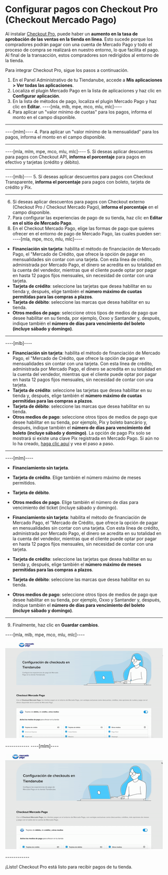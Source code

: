 # Configurar pagos con Checkout Pro (Checkout Mercado Pago)
 
Al instalar [Checkout Pro](/developers/es/docs/checkout-pro/landing), puede haber un **aumento en la tasa de aprobación de las ventas en la tienda en línea**. Esto sucede porque los compradores podrán pagar con una cuenta de Mercado Pago y todo el proceso de compra se realizará en nuestro entorno, lo que facilita el pago. Al final de la transacción, estos compradores son redirigidos al entorno de la tienda.
 
Para integrar Checkout Pro, sigue los pasos a continuación.
 
1. En el Panel Administrativo de tu Tiendanube, accede a **Mis aplicaciones > Ver todas las aplicaciones**. 
2. Localiza el plugin Mercado Pago en la lista de aplicaciones y haz clic en **Configurar aplicación**.
3. En la lista de métodos de pago, localiza el plugin Mercado Pago y haz clic en **Editar**.
----[mla, mlb, mpe, mco, mlu, mlc]---- 
4. Para aplicar un "valor mínimo de cuotas" para los pagos, informa el monto en el campo disponible.

------------
----[mlm]---- 
4. Para aplicar un "valor mínimo de la mensualidad" para los pagos, informa el monto en el campo disponible.

------------
----[mla, mlm, mpe, mco, mlu, mlc]---- 
5. Si deseas aplicar descuentos para pagos con Checkout API, **informa el porcentaje** para pagos en efectivo y tarjetas (crédito y débito).

------------
----[mlb]---- 
5. Si deseas aplicar descuentos para pagos con Checkout Transparente, **informa el porcentaje** para pagos con boleto, tarjeta de crédito y Pix.

------------
6. Si deseas aplicar descuentos para pagos con Checkout externo (Checkout Pro / Checkout Mercado Pago), **informa el porcentaje** en el campo disponible.
7. Para configurar las experiencias de pago de su tienda, haz clic en **Editar en el sitio de Mercado Pago**.
8. En el Checkout Mercado Pago, elige las formas de pago que quieres ofrecer en el entorno de pago de Mercado Pago, las cuales pueden ser:
----[mla, mpe, mco, mlu, mlc]---- 
 * **Financiación sin tarjeta**: habilita el método de financiación de Mercado Pago, el "Mercado de Crédito, que ofrece la opción de pagar en mensualidades sin contar con una tarjeta. Con esta línea de crédito, administrada por Mercado Pago, el dinero se acredita en su totalidad en la cuenta del vendedor, mientras que el cliente puede optar por pagar en hasta 12 pagos fijos mensuales, sin necesidad de contar con una tarjeta. <br>
 * **Tarjeta de crédito**: seleccione las tarjetas que desea habilitar en su tienda y, después, elige también el **número máximo de cuotas permitidas para las compras a plazos**. <br>
 * **Tarjeta de débito**: seleccione las marcas que desea habilitar en su tienda. <br>
 * **Otros medios de pago**: seleccione otros tipos de medios de pago que desee habilitar en su tienda, por ejemplo, Oxxo y Santander y, después, indique también el **número de días para vencimiento del boleto (incluye sábado y domingo)**.

------------ 
----[mlb]---- 
 * **Financiación sin tarjeta**: habilita el método de financiación de Mercado Pago, el "Mercado de Crédito, que ofrece la opción de pagar en mensualidades sin contar con una tarjeta. Con esta línea de crédito, administrada por Mercado Pago, el dinero se acredita en su totalidad en la cuenta del vendedor, mientras que el cliente puede optar por pagar en hasta 12 pagos fijos mensuales, sin necesidad de contar con una tarjeta. <br>
 * **Tarjeta de crédito**: seleccione las tarjetas que desea habilitar en su tienda y, después, elige también el **número máximo de cuotas permitidas para las compras a plazos**. <br>
 * **Tarjeta de débito**: seleccione las marcas que desea habilitar en su tienda. <br>
 * **Otros medios de pago**: seleccione otros tipos de medios de pago que desee habilitar en su tienda, por ejemplo, Pix y boleto bancário y, después, indique también el **número de días para vencimiento del boleto (incluye sábado y domingo)**. La opción de pago Pix solo se mostrará si existe una clave Pix registrada en Mercado Pago. Si aún no lo ha creado, [haga clic aquí](https://www.youtube.com/watch?v=60tApKYVnkA) y vea el paso a paso.

------------ 
----[mlm]---- 
 * **Financiamiento sin tarjeta**.
 * **Tarjeta de crédito**. Elige también el número máximo de meses permitidos.
 * **Tarjeta de débito**.
 * **Otros medios de pago**. Elige también el número de días para vencimiento del ticket (incluye sábado y domingo).

 * **Financiamiento sin tarjeta**: habilita el método de financiación de Mercado Pago, el "Mercado de Crédito, que ofrece la opción de pagar en mensualidades sin contar con una tarjeta. Con esta línea de crédito, administrada por Mercado Pago, el dinero se acredita en su totalidad en la cuenta del vendedor, mientras que el cliente puede optar por pagar en hasta 12 pagos fijos mensuales, sin necesidad de contar con una tarjeta. <br>
 * **Tarjeta de crédito**: seleccione las tarjetas que desea habilitar en su tienda y, después, elige también el **número máximo de meses permitidas para las compras a plazos**. <br>
 * **Tarjeta de débito**: seleccione las marcas que desea habilitar en su tienda. <br>
 * **Otros medios de pago**: seleccione otros tipos de medios de pago que desee habilitar en su tienda, por ejemplo, Oxxo y Santander y, después, indique también el **número de días para vencimiento del boleto (incluye sábado y domingo)**.

------------
9. Finalmente, haz clic en **Guardar cambios**.

----[mla, mlb, mpe, mco, mlu, mlc]---- 
<center>

![Payments Checkout Pro - Nuvemshop](/images/nuvemshop/cho-pro-all-es.gif)

</center>
------------
----[mlm]---- 
<center>

![Payments Checkout Pro - Nuvemshop](/images/nuvemshop/cho-pro-mlm-es.gif)

</center>
------------

¡Listo! Checkout Pro está listo para recibir pagos de tu tienda.
